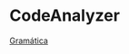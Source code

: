 # CodeAnalyzer

[Gramática](https://github.com/RayMightBeWrong/CodeAnalyzer/blob/main/CodeAnalyzer/grammar.py)
